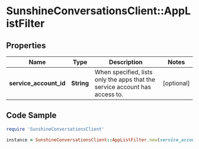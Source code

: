 # SunshineConversationsClient::AppListFilter

## Properties

Name | Type | Description | Notes
------------ | ------------- | ------------- | -------------
**service_account_id** | **String** | When specified, lists only the apps that the service account has access to. | [optional] 

## Code Sample

```ruby
require 'SunshineConversationsClient'

instance = SunshineConversationsClient::AppListFilter.new(service_account_id: null)
```


